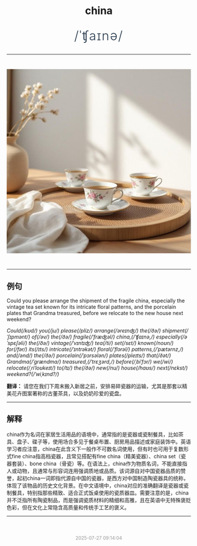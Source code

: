 <div align="center">

# china

<div style="margin: 30px 0;">
<h1 style="font-size: 2.5em; font-weight: 300; letter-spacing: 2px; margin: 0; color: #2c3e50;">
/ˈʧaɪnə/
</h1>
</div>

</div>

---

<div align="center" style="margin: 40px 0;">

![china](images/china.png)

</div>

---

## 例句

Could you please arrange the shipment of the fragile china, especially the vintage tea set known for its intricate floral patterns, and the porcelain plates that Grandma treasured, before we relocate to the new house next weekend?

*Could(/kʊd/) you(/ju/) please(/pliz/) arrange(/əreɪnʤ/) the(/ðə/) shipment(/ˈʃɪpmənt/) of(/əv/) the(/ðə/) fragile(/ˈfræʤəl/) china,(/ˈʧaɪnə,/) especially(/əˈspɛʃəli/) the(/ðə/) vintage(/ˈvɪntɪʤ/) tea(/ti/) set(/sɛt/) known(/noʊn/) for(/fər/) its(/ɪts/) intricate(/ˈɪntrəkət/) floral(/ˈflɔrəl/) patterns,(/ˈpætərnz,/) and(/ənd/) the(/ðə/) porcelain(/ˈpɔrsələn/) plates(/pleɪts/) that(/ðət/) Grandma(/ˈgrændmɑ/) treasured,(/ˈtrɛʒərd,/) before(/ˌbiˈfɔr/) we(/wi/) relocate(/ˌriˈloʊkeɪt/) to(/tɪ/) the(/ðə/) new(/nu/) house(/haʊs/) next(/nɛkst/) weekend?(/ˈwiˌkɪnd?/)*

**翻译：** 请您在我们下周末搬入新居之前，安排易碎瓷器的运输，尤其是那套以精美花卉图案著称的古董茶具，以及奶奶珍爱的瓷盘。

---

## 解释

china作为名词在家居生活用品的语境中，通常指的是瓷器或瓷制餐具，比如茶具、盘子、碟子等，使用场合多见于餐桌布置、厨房用品描述或家庭装饰中。英语学习者应注意，china在此含义下一般作不可数名词使用，但有时也可用于复数形式fine china指高档瓷器，且常见搭配有fine china（精美瓷器）、china set（瓷器套装）、bone china（骨瓷）等。在语法上，china作为物质名词，不能直接指人或动物，且通常与形容词连用强调质地或品质。该词源自对中国瓷器品质的赞誉，起初china一词即指代源自中国的瓷器，是西方对中国制造陶瓷器具的统称，体现了该物品的历史文化背景。在中文语境中，china对应的准确翻译是瓷器或瓷制餐具，特别指那些精致、适合正式饭桌使用的瓷质器皿。需要注意的是，china并不泛指所有陶瓷制品，而是强调瓷质材料的精细和高雅，且在英语中无特殊褒贬色彩，但在文化上常隐含高质量和传统手工艺的褒义。


---

<div align="center" style="margin-top: 50px;">
<small style="color: #999; font-size: 0.9em;">2025-07-27 09:14:04</small>
</div>
